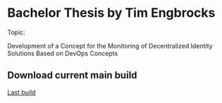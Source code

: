# Bachelor Thesis by Tim Engbrocks

Topic:

Development of a Concept for the Monitoring of Decentralized Identity Solutions Based on DevOps Concepts

## Download current main build

[Last build](https://nightly.link/timEngbrocks/Bachelor-Thesis/workflows/build_latex/main/build.zip?h=d868a12c9def8cc64cc3e0850f254f114ac79de6)
